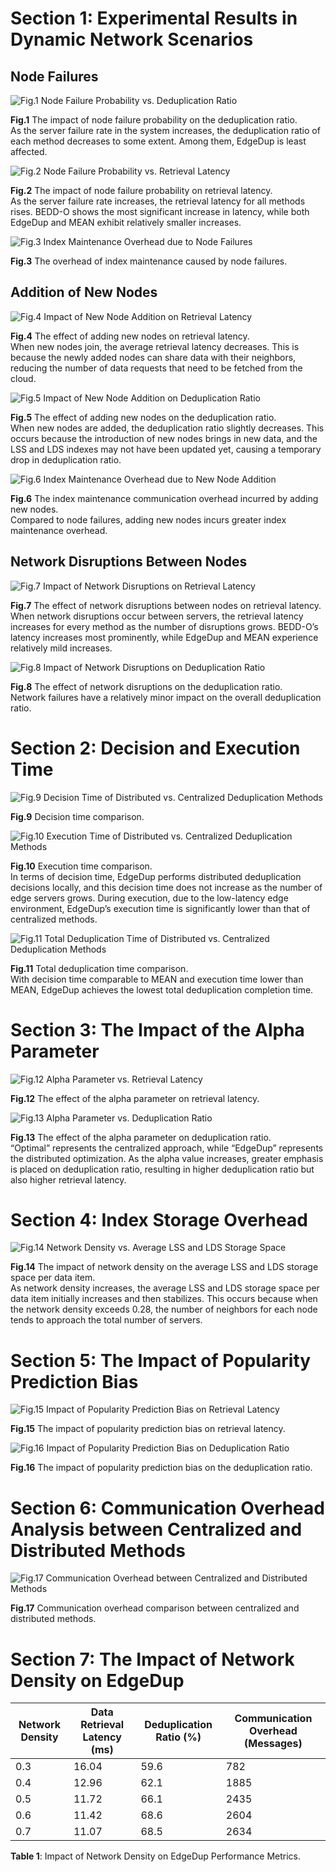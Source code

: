 # Section 1: Experimental Results in Dynamic Network Scenarios

## Node Failures
![Fig.1 Node Failure Probability vs. Deduplication Ratio](https://github.com/WangYang-bit/EdgeDup/blob/main/Figures/Node%20Error%20Rate%20vs%20Dedup.png "Fig.1 Node Failure Probability vs. Deduplication Ratio")

**Fig.1** The impact of node failure probability on the deduplication ratio.  
As the server failure rate in the system increases, the deduplication ratio of each method decreases to some extent. Among them, EdgeDup is least affected.

![Fig.2 Node Failure Probability vs. Retrieval Latency](https://github.com/WangYang-bit/EdgeDup/blob/main/Figures/Node%20Error%20Rate%20vs%20latency.png "Fig.2 Node Failure Probability vs. Retrieval Latency")

**Fig.2** The impact of node failure probability on retrieval latency.  
As the server failure rate increases, the retrieval latency for all methods rises. BEDD-O shows the most significant increase in latency, while both EdgeDup and MEAN exhibit relatively smaller increases.

![Fig.3 Index Maintenance Overhead due to Node Failures](https://github.com/WangYang-bit/EdgeDup/blob/main/Figures/Node%20Error%20vs%20communication.png "Fig.3 Index Maintenance Overhead due to Node Failures")

**Fig.3** The overhead of index maintenance caused by node failures.

## Addition of New Nodes
![Fig.4 Impact of New Node Addition on Retrieval Latency](https://github.com/WangYang-bit/EdgeDup/blob/main/Figures/Node%20Add%20vs%20latency.png "Fig.4 Impact of New Node Addition on Retrieval Latency")

**Fig.4** The effect of adding new nodes on retrieval latency.  
When new nodes join, the average retrieval latency decreases. This is because the newly added nodes can share data with their neighbors, reducing the number of data requests that need to be fetched from the cloud.

![Fig.5 Impact of New Node Addition on Deduplication Ratio](https://github.com/WangYang-bit/EdgeDup/blob/main/Figures/Node%20Add%20vs%20Dedup.png "Fig.5 Impact of New Node Addition on Deduplication Ratio")

**Fig.5** The effect of adding new nodes on the deduplication ratio.  
When new nodes are added, the deduplication ratio slightly decreases. This occurs because the introduction of new nodes brings in new data, and the LSS and LDS indexes may not have been updated yet, causing a temporary drop in deduplication ratio.

![Fig.6 Index Maintenance Overhead due to New Node Addition](https://github.com/WangYang-bit/EdgeDup/blob/main/Figures/Node%20Add%20vs%20communication.png "Fig.6 Index Maintenance Overhead due to New Node Addition")

**Fig.6** The index maintenance communication overhead incurred by adding new nodes.  
Compared to node failures, adding new nodes incurs greater index maintenance overhead.

## Network Disruptions Between Nodes
![Fig.7 Impact of Network Disruptions on Retrieval Latency](https://github.com/WangYang-bit/EdgeDup/blob/main/Figures/Node%20Error%20Rate%20vs%20latency.png "Fig.7 Impact of Network Disruptions on Retrieval Latency")

**Fig.7** The effect of network disruptions between nodes on retrieval latency.  
When network disruptions occur between servers, the retrieval latency increases for every method as the number of disruptions grows. BEDD-O’s latency increases most prominently, while EdgeDup and MEAN experience relatively mild increases.

![Fig.8 Impact of Network Disruptions on Deduplication Ratio](https://github.com/WangYang-bit/EdgeDup/blob/main/Figures/Node%20Error%20Rate%20vs%20Dedup.png "Fig.8 Impact of Network Disruptions on Deduplication Ratio")

**Fig.8** The effect of network disruptions on the deduplication ratio.  
Network failures have a relatively minor impact on the overall deduplication ratio.

# Section 2: Decision and Execution Time
![Fig.9 Decision Time of Distributed vs. Centralized Deduplication Methods](https://github.com/WangYang-bit/EdgeDup/blob/main/Figures/Server%20Num%20vs%20decision.png "Fig.9 Decision Time of Distributed vs. Centralized Methods")

**Fig.9** Decision time comparison.

![Fig.10 Execution Time of Distributed vs. Centralized Deduplication Methods](https://github.com/WangYang-bit/EdgeDup/blob/main/Figures/Server%20Num%20vs%20execute.png "Fig.10 Execution Time of Distributed vs. Centralized Methods")

**Fig.10** Execution time comparison.  
In terms of decision time, EdgeDup performs distributed deduplication decisions locally, and this decision time does not increase as the number of edge servers grows. During execution, due to the low-latency edge environment, EdgeDup’s execution time is significantly lower than that of centralized methods.

![Fig.11 Total Deduplication Time of Distributed vs. Centralized Deduplication Methods](https://github.com/WangYang-bit/EdgeDup/blob/main/Figures/Server%20Num%20vs%20Deduplication%20Time.png "Fig.11 Total Deduplication Time")

**Fig.11** Total deduplication time comparison.  
With decision time comparable to MEAN and execution time lower than MEAN, EdgeDup achieves the lowest total deduplication completion time.

# Section 3: The Impact of the Alpha Parameter
![Fig.12 Alpha Parameter vs. Retrieval Latency](https://github.com/WangYang-bit/EdgeDup/blob/main/Figures/alpha%20vs%20latency.png "Fig.12 Alpha Parameter vs. Retrieval Latency")

**Fig.12** The effect of the alpha parameter on retrieval latency.

![Fig.13 Alpha Parameter vs. Deduplication Ratio](https://github.com/WangYang-bit/EdgeDup/blob/main/Figures/alpha%20vs%20max_dedup.png "Fig.13 Alpha Parameter vs. Deduplication Ratio")

**Fig.13** The effect of the alpha parameter on deduplication ratio.  
“Optimal” represents the centralized approach, while “EdgeDup” represents the distributed optimization. As the alpha value increases, greater emphasis is placed on deduplication ratio, resulting in higher deduplication ratio but also higher retrieval latency.

# Section 4: Index Storage Overhead
![Fig.14 Network Density vs. Average LSS and LDS Storage Space](https://github.com/WangYang-bit/EdgeDup/blob/main/Figures/density%20vs%20memory.png "Fig.14 Network Density vs. Average LSS and LDS Storage Space")

**Fig.14** The impact of network density on the average LSS and LDS storage space per data item.  
As network density increases, the average LSS and LDS storage space per data item initially increases and then stabilizes. This occurs because when the network density exceeds 0.28, the number of neighbors for each node tends to approach the total number of servers.

# Section 5: The Impact of Popularity Prediction Bias
![Fig.15 Impact of Popularity Prediction Bias on Retrieval Latency](https://github.com/WangYang-bit/EdgeDup/blob/main/Figures/Popularity%20Prediction%20Bias%20vs%20Latency.png "Fig.15 Impact of Popularity Prediction Bias on Retrieval Latency")

**Fig.15** The impact of popularity prediction bias on retrieval latency.

![Fig.16 Impact of Popularity Prediction Bias on Deduplication Ratio](https://github.com/WangYang-bit/EdgeDup/blob/main/Figures/Popularity%20Prediction%20Bias%20vs%20Dedup.png "Fig.16 Impact of Popularity Prediction Bias on Deduplication Ratio")

**Fig.16** The impact of popularity prediction bias on the deduplication ratio.

# Section 6: Communication Overhead Analysis between Centralized and Distributed Methods
![Fig.17 Communication Overhead between Centralized and Distributed Methods](https://github.com/WangYang-bit/EdgeDup/blob/main/Figures/Centralized%20vs%20Distributed%20Communication%20Overhead.png "Fig.17 Communication Overhead between Centralized and Distributed Methods")

**Fig.17** Communication overhead comparison between centralized and distributed methods.

# Section 7: The Impact of Network Density on EdgeDup

| Network Density | Data Retrieval Latency (ms) | Deduplication Ratio (\%) | Communication Overhead (Messages) | 
| --------------- | --------------------------- | ------------------------ | ---------------------------------- | 
| 0.3             | 16.04                       | 59.6                     | 782                                | 
| 0.4             | 12.96                       | 62.1                     | 1885                               | 
| 0.5             | 11.72                       | 66.1                     | 2435                               | 
| 0.6             | 11.42                       | 68.6                     | 2604                               | 
| 0.7             | 11.07                       | 68.5                     | 2634                               | 

**Table 1**: Impact of Network Density on EdgeDup Performance Metrics.
